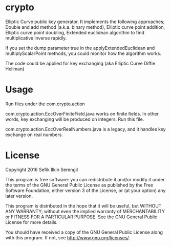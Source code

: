 # crypto
Elliptic Curve public key generator. It implements the following approaches; Double and add method (a.k.a. binary method), Elliptic curve point addition, Elliptic curve point doubling, Extended euclidean algorithm to find multiplicative inverse rapidly.

If you set the dump parameter true in the applyExtendedEuclidean and multiplyScalarPoint methods, you could monitor how the algorithm works. 

The code could be applied for key exchanging (aka Elliptic Curve Diffie Hellman)


Usage
=====

Run files under the com.crypto.action

com.crypto.action.EccOverFiniteField.java works on finite fields. In other words, key exchanging will be produced on integers. Run this file. 

com.crypto.action.EccOverRealNumbers.java is a legacy, and it handles key exchange on real numbers.

License
=======

Copyright 2016 Sefik Ilkin Serengil

This program is free software: you can redistribute it and/or modify
it under the terms of the GNU General Public License as published by
the Free Software Foundation, either version 3 of the License, or
(at your option) any later version.

This program is distributed in the hope that it will be useful,
but WITHOUT ANY WARRANTY; without even the implied warranty of
MERCHANTABILITY or FITNESS FOR A PARTICULAR PURPOSE.  See the
GNU General Public License for more details.

You should have received a copy of the GNU General Public License
along with this program.  If not, see <http://www.gnu.org/licenses/>.
